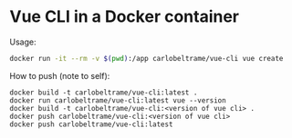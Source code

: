 # Vue CLI in a Docker container

Usage:
```bash
docker run -it --rm -v $(pwd):/app carlobeltrame/vue-cli vue create
```

How to push (note to self):
```bash:
docker build -t carlobeltrame/vue-cli:latest .
docker run carlobeltrame/vue-cli:latest vue --version
docker build -t carlobeltrame/vue-cli:<version of vue cli> .
docker push carlobeltrame/vue-cli:<version of vue cli>
docker push carlobeltrame/vue-cli:latest
```
